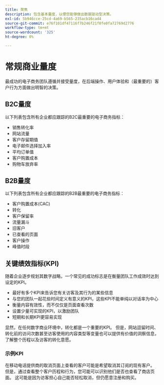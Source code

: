 ```yaml
---
title: 聚焦
description: 包含基本量度，以便您能够做出数据驱动型决策。
exl-id: 5b946cce-25cd-4a69-b565-235acb16cad4
source-git-commit: e76f101df47116f7b246f21f0fe0fa72769d2776
workflow-type: tm+mt
source-wordcount: '325'
ht-degree: 0%

---
```


# 常规商业量度

最成功的电子商务团队遵循并接受量度，在后端操作、用户体验和（最重要的）客户行为方面做出明智的决策。

## B2C量度

以下列表包含所有企业都应跟踪的B2C最重要的电子商务指标：

- 销售转化率
- 网站流量
- 客户存留期值
- 电子邮件选择加入率
- 平均订单值
- 客户购置成本
- 购物车放弃率

## B2B量度

以下列表包含所有企业都应跟踪的B2B最重要的电子商务指标：

- 客户购置成本(CAC)
- 转化
- 客户保留率
- 流量漏斗
- 旧客户
- 已查看的页面
- 客户操作
- 峰值时段

## 关键绩效指标(KPI)

随着企业逐步规划其数字战略，一个常见的成功标志是在衡量团队工作成效时达到设定的KPI。

- 最好有多个KPI来告诉您有关访客及其行为的某些信息
- 与您的团队一起花些时间定义有意义的KPI，这些KPI不能单纯以对话率为中心
- 衡量内容有效性，而不仅仅是页面查看次数
- 设置少量可实现的KPI，以激励团队
- 短期和长期KPI更容易实现

显然，在任何数字商业环境中，转化都是一个重要的KPI。 但是，网站逗留时间、转化前的访问次数甚至访客使用的内容类型等变量也可以提供有价值的洞察信息，了解整个历程以及访客的转化意愿。

### 示例KPI

在移动电话提供商的取消页面上查看的客户可能是希望取消其订阅的现有客户。 但是，通过查看整个客户历程和行为，您可能可以识别他们是否也查看了商店页面。 这可能是因为访客担心自己能否轻松取消，但仍愿意注册和购买。

